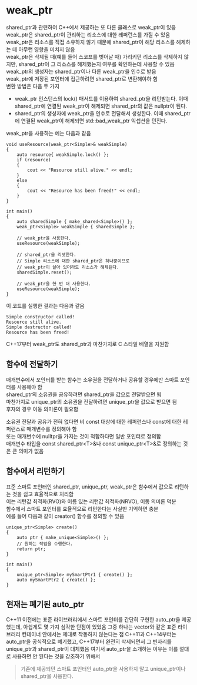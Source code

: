 # weak_ptr

shared_ptr과 관련하여 C++에서 제공하는 또 다른 클래스로 weak_ptr이 있음     
weak_ptr은 shared_ptr이 관리하는 리소스에 대한 레퍼런스를 가질 수 있음  
weak_ptr은 리소스를 직접 소유하지 않기 때문에 shared_ptr이 해당 리소스를 해제하는 데 아무런 영향을 미치지 않음  
weak_ptr은 삭제될 때(예를 들어 스코프를 벗어날 때) 가리키던 리소스를 삭제하지 않지만, shared_ptr이 그 리소스를 해제했는지 여부를 확인하는데 사용할 수 있음  
weak_ptr의 생성자는 shared_ptr이나 다른 weak_ptr을 인수로 받음  
weak_ptr에 저장된 포인터에 접근하려면 shared_ptr로 변환해야하 함    
변환 방법은 다음 두 가지    

* weak_ptr 인스턴스의 lock() 매서드를 이용하여 shared_ptr을 리턴받는다. 이때 shared_ptr에 연결된 weak_ptr이 해제되면 shared_ptr의 값은 nullptr이 된다.
* shared_ptr의 생성자에 weak_ptr을 인수로 전달해서 생성한다. 이때 shared_ptr에 연결된 weak_ptr이 해제되면 std::bad_weak_ptr 익셉션을 던진다.

weak_ptr을 사용하는 예는 다음과 같음

    void useResource(weak_ptr<Simple>& weakSimple)
    {
        auto resource{ weakSimple.lock() };
        if (resource)
        {
            cout << "Resource still alive." << endl;
        }
        else
        {
            cout << "Resource has been freed!" << endl;
        }
    }

    int main()
    {
        auto sharedSimple { make_shared<Simple>() };
        weak_ptr<Simple> weakSimple { sharedSimple };

        // weak_ptr을 사용한다.
        useResource(weakSimple);

        // shared_ptr을 리셋한다.
        // Simple 리소스에 대한 shared_ptr은 하나뿐이므로
        // weak_ptr이 살아 있더라도 리소스가 해제된다.
        sharedSimple.reset();

        // weak_ptr을 한 번 더 사용한다.
        useResource(weakSimple);
    }

이 코드를 실행한 결과는 다음과 같음

    Simple constructor called!
    Resource still alive.
    Simple destructor called!
    Resource has been freed!

C++17부터 weak_ptr도 shared_ptr과 마찬가지로 C 스타일 배열을 지원함

## 함수에 전달하기

매개변수에서 포인터를 받는 함수는 소유권을 전달하거나 공유할 경우에만 스마트 포인터를 사용해야 함   
shared_ptr의 소유권을 공유하려면 shared_ptr을 값으로 전달받으면 됨  
마찬가지로 unique_ptr의 소유권을 전달하려면 unique_ptr을 값으로 받으면 됨   
후자의 경우 이동 의미론이 필요함    

소유권 전달과 공유가 전혀 없다면 비 const 대상에 대한 레퍼런스나 const에 대한 레퍼런스로 매개변수를 정의해야 함     
또는 매개변수에 nulltpr을 가지는 것이 적합하다면 일반 포인터로 정의함   
매개변수 타입을 const shared_ptr\<T>&나 const unique_ptr\<T>&로 정의하는 것은 큰 의미가 없음  

## 함수에서 리턴하기

표준 스마트 포인터인 shared_ptr, unique_ptr, weak_ptr은 함수에서 값으로 리턴하는 것을 쉽고 효율적으로 처리함    
이는 리턴값 최적화(RVO)와 이름 있는 리턴값 최적화(NRVO), 이동 의미론 덕분   
함수에서 스마트 포인터를 효율적으로 리턴한다는 사실만 기억하면 충분     
예를 들어 다음과 같이 creator() 함수를 정의할 수 있음   

    unique_ptr<Simple> create()
    {
        auto ptr { make_unique<Simple>() };
        // 원하는 작업을 수행한다.
        return ptr;
    }

    int main()
    {
        unique_ptr<Simple> mySmartPtr1 { create() };
        auto mySmartPtr2 { create() };
    }

## 현재는 폐기된 auto_ptr

C++11 이전에는 표준 라이브러리에서 스마트 포인터를 간단히 구현한 auto_ptr을 제공했는데, 아쉽게도 몇 가지 심각한 단점이 있었음
그중 하나는 vector와 같은 표준 라이브러리 컨테이너 안에서는 제대로 작동하지 않는다는 점
C++11과 C++14부터는 auto_ptr을 공식적으로 폐기했고, C++17부터 완전히 삭제되면서 그 빈자리를 unique_ptr과 shared_ptr이 대체했음
여기서 auto_ptr을 소개하는 이유는 이를 절대로 사용하면 안 된다는 것을 강조하기 위해서

> 기존에 제공되던 스마트 포인터인 auto_ptr을 사용하지 말고 unique_ptr이나 shared_ptr을 사용한다.